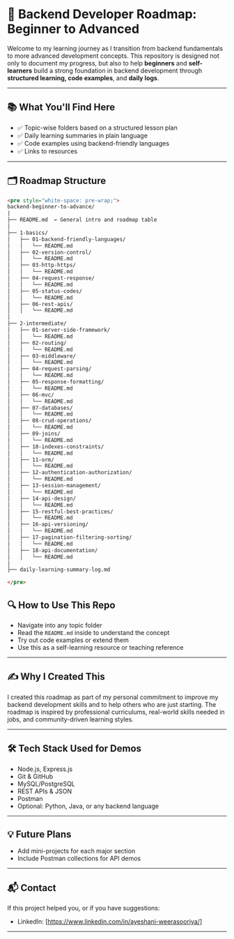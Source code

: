 # 🚀 Backend Developer Roadmap: Beginner to Advanced

Welcome to my learning journey as I transition from backend fundamentals to more advanced development concepts. This repository is designed not only to document my progress, but also to help **beginners** and **self-learners** build a strong foundation in backend development through **structured learning, code examples**, and **daily logs**.

---

## 📚 What You'll Find Here

- ✅ Topic-wise folders based on a structured lesson plan
- ✅ Daily learning summaries in plain language
- ✅ Code examples using backend-friendly languages
- ✅ Links to resources

---

## 🗂️ Roadmap Structure
```html
<pre style="white-space: pre-wrap;">
backend-beginner-to-advance/
|
├── README.md  ← General intro and roadmap table
│
├── 1-basics/
│   ├── 01-backend-friendly-languages/
│   │   └── README.md
│   ├── 02-version-control/
│   │   └── README.md
│   ├── 03-http-https/
│   │   └── README.md
│   ├── 04-request-response/
│   │   └── README.md
│   ├── 05-status-codes/
│   │   └── README.md
│   ├── 06-rest-apis/
│   │   └── README.md
│
├── 2-intermediate/
│   ├── 01-server-side-framework/
│   │   └── README.md
│   ├── 02-routing/
│   │   └── README.md
│   ├── 03-middleware/
│   │   └── README.md
│   ├── 04-request-parsing/
│   │   └── README.md
│   ├── 05-response-formatting/
│   │   └── README.md
│   ├── 06-mvc/
│   │   └── README.md
│   ├── 07-databases/
│   │   └── README.md
│   ├── 08-crud-operations/
│   │   └── README.md
│   ├── 09-joins/
│   │   └── README.md
│   ├── 10-indexes-constraints/
│   │   └── README.md
│   ├── 11-orm/
│   │   └── README.md
│   ├── 12-authentication-authorization/
│   │   └── README.md
│   ├── 13-session-management/
│   │   └── README.md
│   ├── 14-api-design/
│   │   └── README.md
│   ├── 15-restful-best-practices/
│   │   └── README.md
│   ├── 16-api-versioning/
│   │   └── README.md
│   ├── 17-pagination-filtering-sorting/
│   │   └── README.md
│   ├── 18-api-documentation/
│   │   └── README.md
│
├── daily-learning-summary-log.md

</pre>

``` 
## 🔍 How to Use This Repo

- Navigate into any topic folder
- Read the `README.md` inside to understand the concept
- Try out code examples or extend them
- Use this as a self-learning resource or teaching reference

---

## ✍️ Why I Created This

I created this roadmap as part of my personal commitment to improve my backend development skills and to help others who are just starting. The roadmap is inspired by professional curriculums, real-world skills needed in jobs, and community-driven learning styles.

---

## 🛠️ Tech Stack Used for Demos

- Node.js, Express.js
- Git & GitHub
- MySQL/PostgreSQL
- REST APIs & JSON
- Postman
- Optional: Python, Java, or any backend language

---

## 💡 Future Plans

- Add mini-projects for each major section
- Include Postman collections for API demos

---


## 📬 Contact

If this project helped you, or if you have suggestions:

- LinkedIn: [https://www.linkedin.com/in/ayeshani-weerasooriya/]

---


